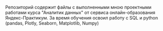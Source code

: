 Репозиторий содержит файлы с выполненными мною проектными работами курса "Аналитик данных" от сервиса онлайн-образования Яндекс-Практикум. За время обучения освоил работу с SQL и python (pandas, Plotly, Seaborn, Matplotlib, Numpy)
